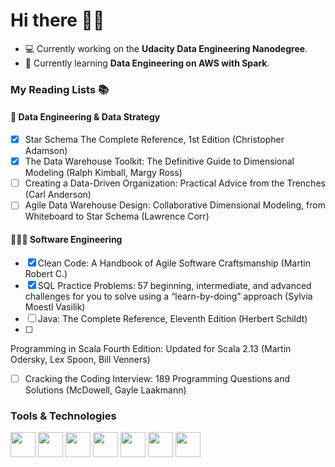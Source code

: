 # Hi there 	👋🏽

- :computer: Currently working on the **Udacity Data Engineering Nanodegree**.
- :school: Currently learning **Data Engineering on AWS with Spark**.

### My Reading Lists :books:
 
#### 💾 Data Engineering & Data Strategy

- [X] Star Schema The Complete Reference, 1st Edition (Christopher Adamson)
- [X] The Data Warehouse Toolkit: The Definitive Guide to Dimensional Modeling (Ralph Kimball, Margy Ross)
- [ ] Creating a Data-Driven Organization: Practical Advice from the Trenches (Carl Anderson)
- [ ] Agile Data Warehouse Design: Collaborative Dimensional Modeling, from Whiteboard to Star Schema (Lawrence Corr)

#### 👩🏾‍💻 Software Engineering

- [X] Clean Code: A Handbook of Agile Software Craftsmanship (Martin Robert C.)
- [X] SQL Practice Problems: 57 beginning, intermediate, and advanced challenges for you to solve using a “learn-by-doing” approach (Sylvia Moestl Vasilik)
- [ ] Java: The Complete Reference, Eleventh Edition (Herbert Schildt)
- [ ] 
Programming in Scala Fourth Edition: Updated for Scala 2.13 (Martin Odersky, Lex Spoon, Bill Venners)
- [ ] Cracking the Coding Interview: 189 Programming Questions and Solutions (McDowell, Gayle Laakmann)

### Tools & Technologies

<span>
<img src="https://cdn4.iconfinder.com/data/icons/logos-and-brands/512/267_Python_logo-512.png" height="40">
<img src="https://cdn4.iconfinder.com/data/icons/logos-and-brands/512/181_Java_logo_logos-512.png" height="40">
 <img src="https://upload.wikimedia.org/wikipedia/commons/thumb/3/39/Scala-full-color.svg/300px-Scala-full-color.svg.png" height="40">
<img src="https://upload.wikimedia.org/wikipedia/commons/thumb/f/f3/Apache_Spark_logo.svg/375px-Apache_Spark_logo.svg.png" height="40">
<img src="https://upload.wikimedia.org/wikipedia/commons/thumb/2/29/Postgresql_elephant.svg/330px-Postgresql_elephant.svg.png" height="40">
<img src="https://upload.wikimedia.org/wikipedia/commons/thumb/9/93/Amazon_Web_Services_Logo.svg/225px-Amazon_Web_Services_Logo.svg.png" height="40">
<img src="https://upload.wikimedia.org/wikipedia/commons/thumb/5/5e/Cassandra_logo.svg/330px-Cassandra_logo.svg.png" height="40">
</span>

<!--
**se-davis/se-davis** is a ✨ _special_ ✨ repository because its `README.md` (this file) appears on your GitHub profile.

Here are some ideas to get you started:

- 🔭 I’m currently working on ...
- 🌱 I’m currently learning ...
- 👯 I’m looking to collaborate on ...
- 🤔 I’m looking for help with ...
- 💬 Ask me about ...
- 📫 How to reach me: ...
- 😄 Pronouns: ...
- ⚡ Fun fact: ...
-->
